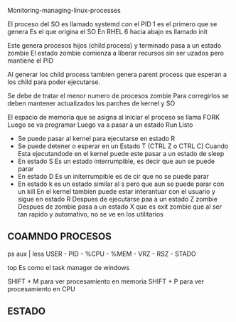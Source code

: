 Monitoring-managing-linux-processes


El proceso del SO es llamado systemd con el PID 1 es el primero que se genera
Es el que origina el SO
En RHEL 6 hacia abajo es llamado init

Este genera procesos hijos (child process) y terminado pasa a un estado zombie
El estado zombie comienza a liberar recursos sin ser uzados pero mantiene el PID

Al generar los child process tambien genera parent process que esperan a los child para poder ejecutarse.

Se debe de tratar el menor numero de procesos zombie
Para corregirlos se deben mantener actualizados los parches de kernel y SO

El espacio de memoria que se asigna al iniciar el proceso se llama FORK
Luego se va programar
Luego va a pasar a un estado Run Listo
 - Se puede pasar al kernel para ejecutarse en estado R
 - Se puede detener o esperar en un Estado T (CTRL Z o CTRL C)
Cuando Esta ejecutandode en el kernel puede este pasar a un estado de sleep
 - En estado S Es  un estado interrumpible, es decir que aun se puede parar
 - En estado D Es un initerrumpible es de cir que no se puede parar
 - En estado k es un estado similar al s pero que aun se puede parar con un kill
En el kernel tambien puede estar interantuar con el usuario y sigue en estado R
Despues de ejecutarse paa a un estado Z zombie 
Despues de zombie pasa a un estado X que es exit zombie que al ser tan rapido y automativo, no se ve en los utilitarios

COAMNDO PROCESOS
----------------------------

ps aux | less
USER - PID - %CPU - %MEM - VRZ - RSZ - STADO

top
Es como el task manager de windows

SHIFT + M para ver procesamiento en memoria
SHIFT + P para ver procesamiento en CPU


ESTADO
----------------------------








